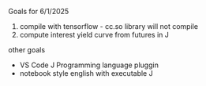 Goals for 6/1/2025

1. compile with tensorflow - cc.so library will not compile 
2. compute interest yield curve from futures in J


other goals

- VS Code J Programming language pluggin
- notebook style english with executable J
